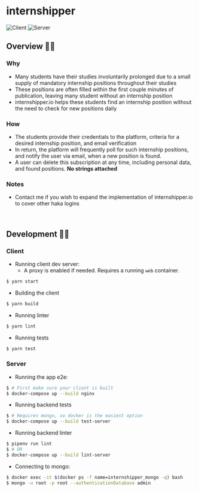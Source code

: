 # internshipper

![Client](https://github.com/EelisK/internshipper/workflows/Client/badge.svg)
![Server](https://github.com/EelisK/internshipper/workflows/Server/badge.svg)

## Overview 👩‍🔬

### Why

- Many students have their studies involuntarily prolonged due to a small supply of mandatory internship positions throughout their studies
- These positions are often filled within the first couple minutes of publication, leaving many student without an internship position
- internshipper.io helps these students find an internship position without the need to check for new positions daily

### How

- The students provide their credentials to the platform, criteria for a desired internship position, and email verification
- In return, the platform will frequently poll for such internship positions, and notify the user via email, when a new position is found.
- A user can delete this subscription at any time, including personal data, and found positions. **No strings attached**

### Notes

- Contact me if you wish to expand the implementation of internshipper.io to cover other haka logins

<br />

## Development 👩‍💻

### Client

- Running client dev server:
  - A proxy is enabled if needed. Requires a running `web` container.

```bash
$ yarn start
```

- Building the client

```bash
$ yarn build
```

- Running linter

```bash
$ yarn lint
```

- Running tests

```bash
$ yarn test
```

### Server

- Running the app e2e:

```bash
$ # First make sure your client is built
$ docker-compose up --build nginx
```

- Running backend tests

```bash
$ # Requires mongo, so docker is the easiest option
$ docker-compose up --build test-server
```

- Running backend linter

```bash
$ pipenv run lint
$ # OR
$ docker-compose up --build lint-server
```

- Connecting to mongo:

```bash
$ docker exec -it $(docker ps -f name=internshipper_mongo -q) bash
$ mongo -u root -p root --authenticationDatabase admin
```
